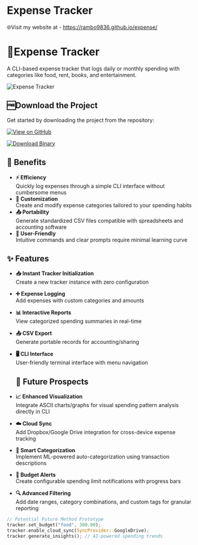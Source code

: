 # Expense Tracker
🌐Visit my website at - https://rambo9836.github.io/expense/
# 🔶Expense Tracker

A CLI-based expense tracker that logs daily or monthly spending with categories like food, rent, books, and entertainment.

![Expense Tracker](https://imgur.com/Qgdhs5Q.png)



## 🆓Download the Project
Get started by downloading the project from the repository:

[![View on GitHub](https://img.shields.io/badge/View%20on-GitHub-green?style=for-the-badge&logo=github)](https://github.com/Rambo9836/expense/blob/main/src/main.rs)

[![Download Binary](https://img.shields.io/badge/Download-Binary-green?style=for-the-badge)](https://github.com/Rambo9836/expense/raw/refs/heads/main/expense_tracker)
## 💎 Benefits
- **⚡ Efficiency**  
  Quickly log expenses through a simple CLI interface without cumbersome menus
- **🎨 Customization**  
  Create and modify expense categories tailored to your spending habits
- **📤 Portability**  
  Generate standardized CSV files compatible with spreadsheets and accounting software
- **🤝 User-Friendly**  
  Intuitive commands and clear prompts require minimal learning curve

## ✨ Features

- **📥 Instant Tracker Initialization**  
  Create a new tracker instance with zero configuration
- **➕ Expense Logging**  
  Add expenses with custom categories and amounts
- **📊 Interactive Reports**  
  View categorized spending summaries in real-time
- **📤 CSV Export**  
  Generate portable records for accounting/sharing
- **🖥️ CLI Interface**  
  User-friendly terminal interface with menu navigation
  ## 🚀 Future Prospects

- **📈 Enhanced Visualization**  
  Integrate ASCII charts/graphs for visual spending pattern analysis directly in CLI
- **☁️ Cloud Sync**  
  Add Dropbox/Google Drive integration for cross-device expense tracking
- **🧠 Smart Categorization**  
  Implement ML-powered auto-categorization using transaction descriptions
- **🔔 Budget Alerts**  
  Create configurable spending limit notifications with progress bars
- **🔍 Advanced Filtering**  
  Add date ranges, category combinations, and custom tags for granular reporting

```rust
// Potential Future Method Prototype
tracker.set_budget("food", 300.00);
tracker.enable_cloud_sync(SyncProvider::GoogleDrive);
tracker.generate_insights(); // AI-powered spending trends

